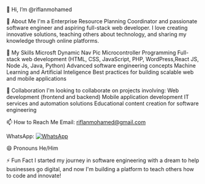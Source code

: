 👋 Hi, I’m @riflanmohamed

👀 About Me
I'm a Enterprise Resource Planning Coordinator and passionate software engineer and aspiring full-stack web developer. I love creating innovative solutions, teaching others about technology, and sharing my knowledge through online platforms.

🌱 My Skills
Microsft Dynamic Nav
Pic Microcontroller Programming
Full-stack web development (HTML, CSS, JavaScript, PHP, WordPress,React JS, Node Js, Java, Python)
Advanced software engineering concepts
Machine Learning and Artificial Inteligence
Best practices for building scalable web and mobile applications

💞️ Collaboration
I'm looking to collaborate on projects involving:
  Web development (frontend and backend)
  Mobile application development
  IT services and automation solutions
  Educational content creation for software engineering

📫 How to Reach Me
Email: riflanmohamed@gmail.com

WhatsApp: [![WhatsApp](https://img.shields.io/badge/WhatsApp-Chat-green?style=flat&logo=whatsapp)](https://wa.me/94754680407)

😄 Pronouns
He/Him

⚡ Fun Fact
I started my journey in software engineering with a dream to help businesses go digital, and now I'm building a platform to teach others how to code and innovate!
